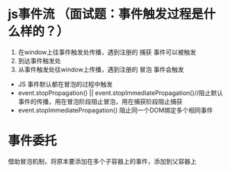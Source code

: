 # js事件流 （面试题：事件触发过程是什么样的？）
1. 在window上往事件触发处传播，遇到注册的 捕获 事件可以被触发
2. 到达事件触发处
3. 从事件触发处往window上传播，遇到注册的  冒泡 事件会触发

- JS 事件默认都在冒泡的过程中触发
- event.stopPropagation() || event.stopImmediatePropagation()//阻止默认事件的传播，用在冒泡阶段阻止冒泡，用在捕获阶段阻止捕获
- event.stopImmediatePropagation() 阻止同一个DOM绑定多个相同事件

# 事件委托
借助冒泡机制，将原本要添加在多个子容器上的事件，添加到父容器上